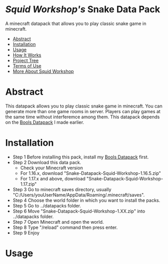 # _Squid Workshop's_ Snake Data Pack
A minecraft datapack that allows you to play classic snake game in minecraft.

- [Abstract](#Abstract)
- [Installation](#Installation)
- [Usage](#Usage)
- [How It Works](#How-It-Works)
- [Project Tree](#Project-Tree)
- [Terms of Use](#Terms-of-Use)
- [More About Squid Workshop](#More-About-Squid-Workshop)

# Abstract
This datapack allows you to play classic snake game in minecraft. You can generate more than one game rooms in server. Players can play games at the same time without interferemce among them. This datapack depends on the [Bools Datapack](https://github.com/nzcsx/Bools-Minecraft-Squid-Workshop-Project) I made earlier.

# Installation
- Step 1 Before installing this pack, install my [Bools Datapack](https://github.com/nzcsx/Bools-Minecraft-Squid-Workshop-Project) first.
- Step 2 Download this data pack. 
	- Check your Minecraft version
	- For 1.16.x, download "Snake-Datapack-Squid-Workshop-1.16.5.zip"
	- For 1.17.x and above, download "Snake-Datapack-Squid-Workshop-1.17.zip"
- Step 3 Go to minecraft saves directory, usually "C:/Users/youUserName/AppData/Roaming/.minecraft/saves".
- Step 4 Choose the world folder in which you want to install the packs.
- Step 5 Go to ../datapacks folder.
- Step 6 Move "Snake-Datapack-Squid-Workshop-1.XX.zip" into ../datapacks folder.
- Step 7 Open Minecraft and open the world.
- Step 8 Type "/reload" command then press enter.
- Step 9 Enjoy

# Usage
